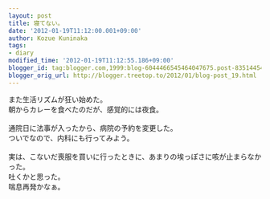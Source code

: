 ```yaml
---
layout: post
title: 寝てない。
date: '2012-01-19T11:12:00.001+09:00'
author: Kozue Kuninaka
tags:
- diary
modified_time: '2012-01-19T11:12:55.186+09:00'
blogger_id: tag:blogger.com,1999:blog-6044466545464047675.post-8351445418636905140
blogger_orig_url: http://blogger.treetop.to/2012/01/blog-post_19.html
---
```


また生活リズムが狂い始めた。<br />朝からカレーを食べたのだが、感覚的には夜食。<br /><br />通院日に法事が入ったから、病院の予約を変更した。<br />ついでなので、内科にも行ってみよう。<br /><br />実は、こないだ喪服を買いに行ったときに、あまりの埃っぽさに咳が止まらなかった。<br />吐くかと思った。<br />喘息再発かなぁ。